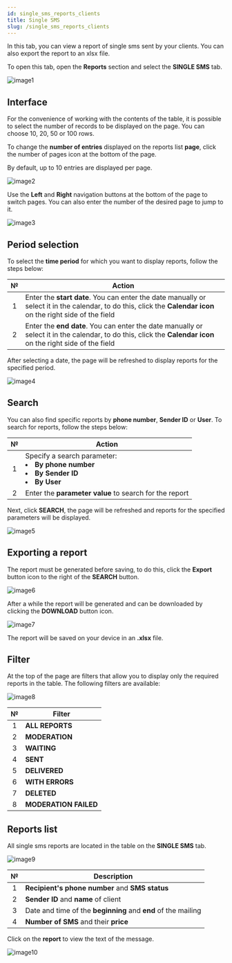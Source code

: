 ```yaml
---
id: single_sms_reports_clients
title: Single SMS
slug: /single_sms_reports_clients
---
```


In this tab, you can view a report of single sms sent by your clients. You can also export the report to an xlsx file.

To open this tab, open the **Reports** section and select the **SINGLE SMS** tab.

![image1](/img/en/clients_reports_single_sms/image1.png)

## Interface

For the convenience of working with the contents of the table, it is possible to select the number of records to be displayed on the page. You can choose 10, 20, 50 or 100 rows.

To change the **number of entries** displayed on the reports list **page**, click the number of pages icon at the bottom of the page.

By default, up to 10 entries are displayed per page.

![image2](/img/en/clients_reports_single_sms/image2.png)

Use the **Left** and **Right** navigation buttons at the bottom of the page to switch pages. You can also enter the number of the desired page to jump to it.

![image3](/img/en/clients_reports_single_sms/image3.png)

## Period selection

To select the **time period** for which you want to display reports, follow the steps below:

|  №  | Action |
| :-: | ------ |
| 1 | Enter the **start date**. You can enter the date manually or select it in the calendar, to do this, click the **Calendar icon** on the right side of the field |
| 2 | Enter the **end date**. You can enter the date manually or select it in the calendar, to do this, click the **Calendar icon** on the right side of the field |

After selecting a date, the page will be refreshed to display reports for the specified period.

![image4](/img/en/clients_reports_single_sms/image4.png)

## Search

You can also find specific reports by **phone number**, **Sender ID** or **User**. To search for reports, follow the steps below:

|  №  | Action |
| :-: | ------ |
| 1 | Specify a search parameter: <li>**By phone number**</li> <li>**By Sender ID**</li> <li>**By User**</li> |
| 2 | Enter the **parameter value** to search for the report |

Next, click **SEARCH**, the page will be refreshed and reports for the specified parameters will be displayed.

![image5](/img/en/clients_reports_single_sms/image5.png)

## Exporting a report

The report must be generated before saving, to do this, click the **Export** button icon to the right of the **SEARCH** button.

![image6](/img/en/clients_reports_single_sms/image6.png)

After a while the report will be generated and can be downloaded by clicking the **DOWNLOAD** button icon.

![image7](/img/en/clients_reports_single_sms/image7.png)

The report will be saved on your device in an **.xlsx** file.

## Filter

At the top of the page are filters that allow you to display only the required reports in the table. The following filters are available:

![image8](/img/en/clients_reports_single_sms/image8.png)

|  №  | Filter |
| :-: | ------ |
| 1 | **ALL REPORTS** |
| 2 | **MODERATION** |
| 3 | **WAITING** |
| 4 | **SENT** |
| 5 | **DELIVERED** |
| 6 | **WITH ERRORS** |
| 7 | **DELETED** |
| 8 | **MODERATION FAILED** |

## Reports list

All single sms reports are located in the table on the **SINGLE SMS** tab.

![image9](/img/en/clients_reports_single_sms/image9.png)

|  №  | Description |
| :-: | ----------- |
| 1 | **Recipient's phone number** and **SMS status** |
| 2 | **Sender ID** and **name** of client |
| 3 | Date and time of the **beginning** and **end** of the mailing |
| 4 | **Number of SMS** and their **price** |

Click on the **report** to view the text of the message.

![image10](/img/en/clients_reports_single_sms/image10.png)
